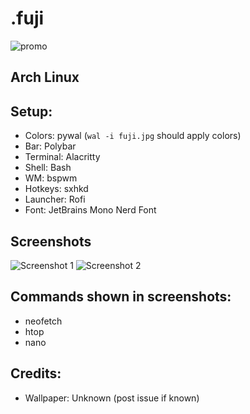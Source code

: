 # .fuji

![promo](promo.png)

## Arch Linux

## Setup:
- Colors: pywal (`wal -i fuji.jpg` should apply colors)
- Bar: Polybar
- Terminal: Alacritty
- Shell: Bash
- WM: bspwm
- Hotkeys: sxhkd
- Launcher: Rofi
- Font: JetBrains Mono Nerd Font

## Screenshots
![Screenshot 1](/screenshots/screenshot_1.png)
![Screenshot 2](/screenshots/screenshot_2.png)

## Commands shown in screenshots:
- neofetch
- htop
- nano

## Credits:
- Wallpaper: Unknown (post issue if known)
